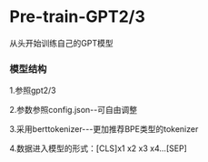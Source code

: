 # Pre-train-GPT2/3
从头开始训练自己的GPT模型

### 模型结构
1.参照gpt2/3

2.参数参照config.json--可自由调整

3.采用berttokenizer---更加推荐BPE类型的tokenizer

4.数据进入模型的形式：[CLS]x1 x2 x3 x4...[SEP]
